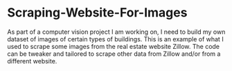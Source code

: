 # Scraping-Website-For-Images

As part of a computer vision project I am working on, I need to build my own dataset of images of certain types of buildings. 
This is an example of what I used to scrape some images from the real estate website Zillow.
The code can be tweaker and tailored to scrape other data from Zillow and/or from a different website.
